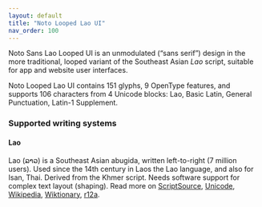 ```yaml
---
layout: default
title: "Noto Looped Lao UI"
nav_order: 100
---
```

Noto Sans Lao Looped UI is an unmodulated (“sans serif”) design in the more traditional, looped variant of the Southeast Asian _Lao_ script, suitable for app and website user interfaces. 

Noto Looped Lao UI contains 151 glyphs, 9 OpenType features, and supports 106 characters from 4 Unicode blocks: Lao, Basic Latin, General Punctuation, Latin-1 Supplement.


### Supported writing systems


#### Lao

Lao (<span class='autonym'>ລາວ</span>) is a Southeast Asian abugida, written left-to-right (7 million users). Used since the 14th century in Laos the Lao language, and also for Isan, Thai. Derived from the Khmer script. Needs software support for complex text layout (shaping). Read more on [ScriptSource](https://scriptsource.org/scr/Laoo), [Unicode](https://www.unicode.org/versions/Unicode13.0.0/ch16.pdf#G10988), [Wikipedia](https://en.wikipedia.org/wiki/ISO_15924:Laoo), [Wiktionary](https://en.wiktionary.org/wiki/Category:Lao_script), [r12a](https://r12a.github.io/scripts/links?iso=Laoo).

